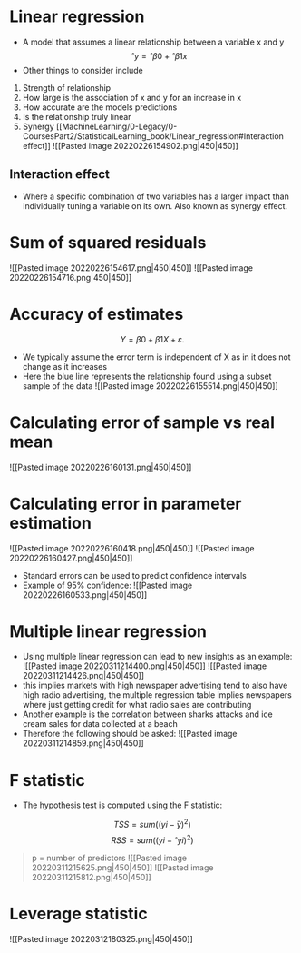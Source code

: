 # Linear regression
- A model that assumes a linear relationship between a variable x and y
$$ˆy = ˆβ0 + ˆβ1 x$$
- Other things to consider include
1. Strength of relationship
2. How large is the association of x and y for an increase in x
3. How accurate are the models predictions
4. Is the relationship truly linear
5. Synergy [[MachineLearning/0-Legacy/0-CoursesPart2/StatisticalLearning_book/Linear_regression#Interaction effect]]
![[Pasted image 20220226154902.png|450|450]]

## Interaction effect
- Where a specific combination of two variables has a larger impact than individually tuning a variable on its own. Also known as synergy effect.

# Sum of squared residuals
![[Pasted image 20220226154617.png|450|450]]
![[Pasted image 20220226154716.png|450|450]]

# Accuracy of estimates 
$$Y = \beta0 + β1 X + ε.$$
- We typically assume the error term is independent of X as in it does not change as it increases
- Here the blue line represents the relationship found using a subset sample of the data
![[Pasted image 20220226155514.png|450|450]]

# Calculating error of sample vs real mean
![[Pasted image 20220226160131.png|450|450]]

# Calculating error in parameter estimation
![[Pasted image 20220226160418.png|450|450]]
![[Pasted image 20220226160427.png|450|450]]
- Standard errors can be used to predict confidence intervals
- Example of 95% confidence:
![[Pasted image 20220226160533.png|450|450]]

# Multiple linear regression
- Using multiple linear regression can lead to new insights as an example:
![[Pasted image 20220311214400.png|450|450]]
![[Pasted image 20220311214426.png|450|450]]
- this implies markets with high newspaper advertising tend to also have high radio advertising, the multiple regression table implies newspapers where just getting credit for what radio sales are contributing 
- Another example is the correlation between sharks attacks and ice cream sales for data collected at a beach
- Therefore the following should be asked:
![[Pasted image 20220311214859.png|450|450]] 

# F statistic
- The hypothesis test is computed using the F statistic:

$$TSS = sum((y i −  ̄y)^2)$$
$$RSS =sum((y i − ˆy i )^2)$$
> p = number of predictors
![[Pasted image 20220311215625.png|450|450]]
![[Pasted image 20220311215812.png|450|450]]

# Leverage statistic
![[Pasted image 20220312180325.png|450|450]]